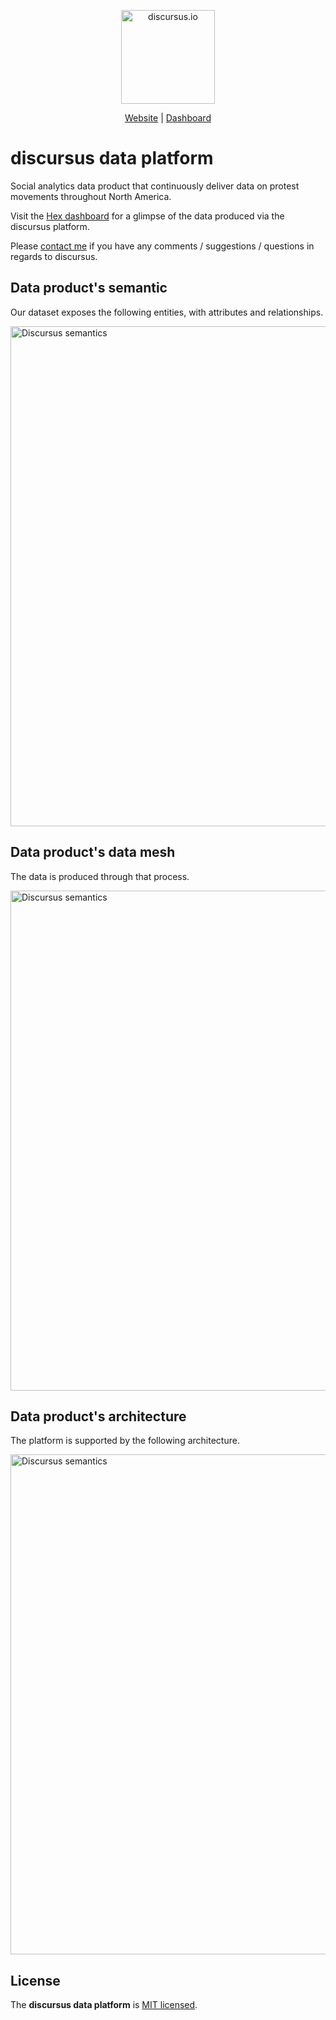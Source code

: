 <p align="center">
  <a href="https://www.discursus.io/">
    <img src="resources/images/discursus_logo_white.png" width="150px" alt="discursus.io" />
  </a>
</p>
<p align="center">
    <a href="https://www.discursus.io/">Website</a> |
    <a href="https://app.hex.tech/bca77dcf-0dcc-4d33-8a23-c4c73f6b11c3/app/d6824152-38b4-4f39-8f5e-c3a963cc48c8/latest">Dashboard</a>
</p>

# discursus data platform
Social analytics data product that continuously deliver data on protest movements throughout North America.

Visit the [Hex dashboard](https://app.hex.tech/bca77dcf-0dcc-4d33-8a23-c4c73f6b11c3/app/d6824152-38b4-4f39-8f5e-c3a963cc48c8/latest) for a glimpse of the data produced via the discursus platform.

Please [contact me](mailto:odupuis@lantrns.co) if you have any comments / suggestions / questions in regards to discursus.


## Data product's semantic
Our dataset exposes the following entities, with attributes and relationships.

<img src="resources/images/discursus_semantics.png" width="800px" alt="Discursus semantics" />


## Data product's data mesh
The data is produced through that process.

<img src="resources/images/discursus_data_mesh.png" width="800px" alt="Discursus semantics" />


## Data product's architecture
The platform is supported by the following architecture.

<img src="resources/images/discursus_architecture.png" width="800px" alt="Discursus semantics" />


## License

The __discursus data platform__ is [MIT licensed](./LICENSE.md).